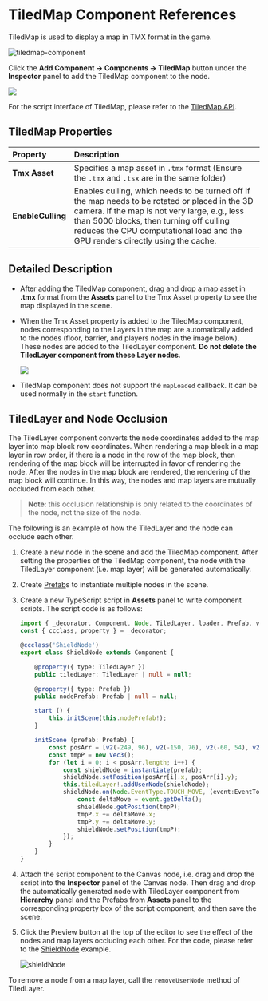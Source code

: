 # TiledMap Component References

TiledMap is used to display a map in TMX format in the game.

![tiledmap-component](tiledmap/tiledmap-component.png)

Click the **Add Component -> Components -> TiledMap** button under the **Inspector** panel to add the TiledMap component to the node.

![](./tiledmap/add_tiledmap.png)

For the script interface of TiledMap, please refer to the [TiledMap API](__APIDOC__/en/#/docs/3.4/en/tiledmap/Class/TiledMap).

## TiledMap Properties

| Property | Description
| :---------------- | :----------------- |
| **Tmx Asset** | Specifies a map asset in `.tmx` format (Ensure the `.tmx` and `.tsx` are in the same folder)|
| **EnableCulling** | Enables culling, which needs to be turned off if the map needs to be rotated or placed in the 3D camera. If the map is not very large, e.g., less than 5000 blocks, then turning off culling reduces the CPU computational load and the GPU renders directly using the cache.

## Detailed Description

- After adding the TiledMap component, drag and drop a map asset in **.tmx** format from the **Assets** panel to the Tmx Asset property to see the map displayed in the scene.
- When the Tmx Asset property is added to the TiledMap component, nodes corresponding to the Layers in the map are automatically added to the nodes (floor, barrier, and players nodes in the image below). These nodes are added to the TiledLayer component. **Do not delete the TiledLayer component from these Layer nodes**.

    ![](./tiledmap/tiledlayer.png)

- TiledMap component does not support the `mapLoaded` callback. It can be used normally in the `start` function.

## TiledLayer and Node Occlusion

The TiledLayer component converts the node coordinates added to the map layer into map block row coordinates. When rendering a map block in a map layer in row order, if there is a node in the row of the map block, then rendering of the map block will be interrupted in favor of rendering the node. After the nodes in the map block are rendered, the rendering of the map block will continue. In this way, the nodes and map layers are mutually occluded from each other.

> **Note**: this occlusion relationship is only related to the coordinates of the node, not the size of the node.

The following is an example of how the TiledLayer and the node can occlude each other.

1. Create a new node in the scene and add the TiledMap component. After setting the properties of the TiledMap component, the node with the TiledLayer component (i.e. map layer) will be generated automatically.

2. Create [Prefab](../../asset/prefab.md)s to instantiate multiple nodes in the scene.

3. Create a new TypeScript script in **Assets** panel to write component scripts. The script code is as follows:

    ```ts
    import { _decorator, Component, Node, TiledLayer, loader, Prefab, v2, instantiate, Vec3, EventTouch } from 'cc';
    const { ccclass, property } = _decorator;

    @ccclass('ShieldNode')
    export class ShieldNode extends Component {

        @property({ type: TiledLayer })
        public tiledLayer: TiledLayer | null = null;

        @property({ type: Prefab })
        public nodePrefab: Prefab | null = null;

        start () {
            this.initScene(this.nodePrefab!);
        }

        initScene (prefab: Prefab) {
            const posArr = [v2(-249, 96), v2(-150, 76), v2(-60, 54), v2(-248, -144), v2(-89, -34)];
            const tmpP = new Vec3();
            for (let i = 0; i < posArr.length; i++) {
                const shieldNode = instantiate(prefab);
                shieldNode.setPosition(posArr[i].x, posArr[i].y);
                this.tiledLayer!.addUserNode(shieldNode);
                shieldNode.on(Node.EventType.TOUCH_MOVE, (event:EventTouch) => {
                    const deltaMove = event.getDelta();
                    shieldNode.getPosition(tmpP);
                    tmpP.x += deltaMove.x;
                    tmpP.y += deltaMove.y;
                    shieldNode.setPosition(tmpP);
                });
            }
        }
    }
    ```

4. Attach the script component to the Canvas node, i.e. drag and drop the script into the **Inspector** panel of the Canvas node. Then drag and drop the automatically generated node with TiledLayer component from **Hierarchy** panel and the Prefabs from **Assets** panel to the corresponding property box of the script component, and then save the scene.

5. Click the Preview button at the top of the editor to see the effect of the nodes and map layers occluding each other. For the code, please refer to the [ShieldNode](https://github.com/cocos-creator/test-cases-3d/tree/v3.4/assets/cases/tiled-map) example.

    ![shieldNode](./tiledmap/shieldNode.png)

To remove a node from a map layer, call the `removeUserNode` method of TiledLayer.
